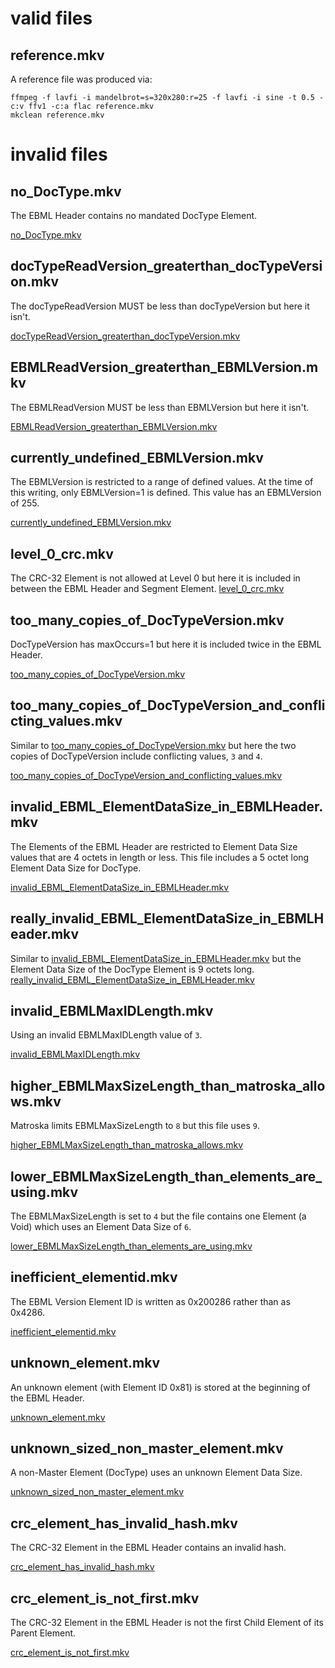 # valid files

## reference.mkv

A reference file was produced via:

```
ffmpeg -f lavfi -i mandelbrot=s=320x280:r=25 -f lavfi -i sine -t 0.5 -c:v ffv1 -c:a flac reference.mkv
mkclean reference.mkv
```

# invalid files

## no_DocType.mkv

The EBML Header contains no mandated DocType Element.

[no_DocType.mkv](no_DocType.mkv)

## docTypeReadVersion_greaterthan_docTypeVersion.mkv

The docTypeReadVersion MUST be less than docTypeVersion but here it isn't.

[docTypeReadVersion_greaterthan_docTypeVersion.mkv](docTypeReadVersion_greaterthan_docTypeVersion.mkv)

## EBMLReadVersion_greaterthan_EBMLVersion.mkv

The EBMLReadVersion MUST be less than EBMLVersion but here it isn't.

[EBMLReadVersion_greaterthan_EBMLVersion.mkv](EBMLReadVersion_greaterthan_EBMLVersion.mkv)

## currently_undefined_EBMLVersion.mkv

The EBMLVersion is restricted to a range of defined values. At the time of this writing, only EBMLVersion=1 is defined. This value has an EBMLVersion of 255.

[currently_undefined_EBMLVersion.mkv](currently_undefined_EBMLVersion.mkv)


## level_0_crc.mkv

The CRC-32 Element is not allowed at Level 0 but here it is included in between the EBML Header and Segment Element.
[level_0_crc.mkv](level_0_crc.mkv)

## too_many_copies_of_DocTypeVersion.mkv

DocTypeVersion has maxOccurs=1 but here it is included twice in the EBML Header.

[too_many_copies_of_DocTypeVersion.mkv](too_many_copies_of_DocTypeVersion.mkv)

## too_many_copies_of_DocTypeVersion_and_conflicting_values.mkv

Similar to [too_many_copies_of_DocTypeVersion.mkv](too_many_copies_of_DocTypeVersion.mkv) but here the two copies of DocTypeVersion include conflicting values, `3` and `4`.

[too_many_copies_of_DocTypeVersion_and_conflicting_values.mkv](too_many_copies_of_DocTypeVersion_and_conflicting_values.mkv)

## invalid_EBML_ElementDataSize_in_EBMLHeader.mkv

The Elements of the EBML Header are restricted to Element Data Size values that are 4 octets in length or less. This file includes a 5 octet long Element Data Size for DocType.

[invalid_EBML_ElementDataSize_in_EBMLHeader.mkv](invalid_EBML_ElementDataSize_in_EBMLHeader.mkv)

## really_invalid_EBML_ElementDataSize_in_EBMLHeader.mkv

Similar to [invalid_EBML_ElementDataSize_in_EBMLHeader.mkv](invalid_EBML_ElementDataSize_in_EBMLHeader.mkv) but the Element Data Size of the DocType Element is 9 octets long.
[really_invalid_EBML_ElementDataSize_in_EBMLHeader.mkv](really_invalid_EBML_ElementDataSize_in_EBMLHeader.mkv)

## invalid_EBMLMaxIDLength.mkv

Using an invalid EBMLMaxIDLength value of `3`.

[invalid_EBMLMaxIDLength.mkv](invalid_EBMLMaxIDLength.mkv)

## higher_EBMLMaxSizeLength_than_matroska_allows.mkv

Matroska limits EBMLMaxSizeLength to `8` but this file uses `9`.

[higher_EBMLMaxSizeLength_than_matroska_allows.mkv](higher_EBMLMaxSizeLength_than_matroska_allows.mkv)

## lower_EBMLMaxSizeLength_than_elements_are_using.mkv

The EBMLMaxSizeLength is set to `4` but the file contains one Element (a Void) which uses an Element Data Size of `6`.

[lower_EBMLMaxSizeLength_than_elements_are_using.mkv](lower_EBMLMaxSizeLength_than_elements_are_using.mkv)

## inefficient_elementid.mkv

The EBML Version Element ID is written as 0x200286 rather than as 0x4286.

[inefficient_elementid.mkv](inefficient_elementid.mkv)

## unknown_element.mkv

An unknown element (with Element ID 0x81) is stored at the beginning of the EBML Header. 

[unknown_element.mkv](unknown_element.mkv)

## unknown_sized_non_master_element.mkv

A non-Master Element (DocType) uses an unknown Element Data Size.

[unknown_sized_non_master_element.mkv](unknown_sized_non_master_element.mkv)

## crc_element_has_invalid_hash.mkv

The CRC-32 Element in the EBML Header contains an invalid hash.

[crc_element_has_invalid_hash.mkv](crc_element_has_invalid_hash.mkv)

## crc_element_is_not_first.mkv

The CRC-32 Element in the EBML Header is not the first Child Element of its Parent Element.

[crc_element_is_not_first.mkv](crc_element_is_not_first.mkv)

